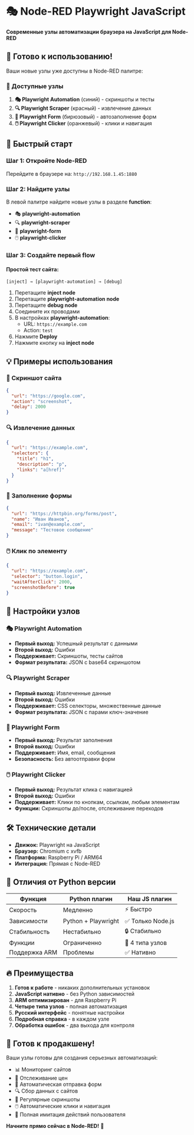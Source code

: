 # 🎭 Node-RED Playwright JavaScript

**Современные узлы автоматизации браузера на JavaScript для Node-RED**

## 🚀 Готово к использованию!

Ваши новые узлы уже доступны в Node-RED палитре:

### 🌟 Доступные узлы

1. **🎭 Playwright Automation** (синий) - скриншоты и тесты
2. **🔍 Playwright Scraper** (красный) - извлечение данных
3. **📝 Playwright Form** (бирюзовый) - автозаполнение форм
4. **🖱️ Playwright Clicker** (оранжевый) - клики и навигация

## 🎯 Быстрый старт

### Шаг 1: Откройте Node-RED
Перейдите в браузере на: `http://192.168.1.45:1880`

### Шаг 2: Найдите узлы
В левой палитре найдите новые узлы в разделе **function**:
- 🎭 **playwright-automation**
- 🔍 **playwright-scraper** 
- 📝 **playwright-form**
- 🖱️ **playwright-clicker**

### Шаг 3: Создайте первый flow

#### Простой тест сайта:
```
[inject] → [playwright-automation] → [debug]
```

1. Перетащите **inject node**
2. Перетащите **playwright-automation node** 
3. Перетащите **debug node**
4. Соедините их проводами
5. В настройках **playwright-automation**:
   - URL: `https://example.com`
   - Action: `test`
6. Нажмите **Deploy**
7. Нажмите кнопку на **inject node**

## 💡 Примеры использования

### 📸 Скриншот сайта
```json
{
  "url": "https://google.com",
  "action": "screenshot",
  "delay": 2000
}
```

### 🔍 Извлечение данных
```json
{
  "url": "https://example.com",
  "selectors": {
    "title": "h1",
    "description": "p",
    "links": "a[href]"
  }
}
```

### 📝 Заполнение формы
```json
{
  "url": "https://httpbin.org/forms/post",
  "name": "Иван Иванов",
  "email": "ivan@example.com",
  "message": "Тестовое сообщение"
}
```

### 🖱️ Клик по элементу
```json
{
  "url": "https://example.com",
  "selector": "button.login",
  "waitAfterClick": 2000,
  "screenshotBefore": true
}
```

## 🔧 Настройки узлов

### 🎭 Playwright Automation
- **Первый выход:** Успешный результат с данными
- **Второй выход:** Ошибки
- **Поддерживает:** Скриншоты, тесты сайтов
- **Формат результата:** JSON с base64 скриншотом

### 🔍 Playwright Scraper  
- **Первый выход:** Извлеченные данные
- **Второй выход:** Ошибки
- **Поддерживает:** CSS селекторы, множественные данные
- **Формат результата:** JSON с парами ключ-значение

### 📝 Playwright Form
- **Первый выход:** Результат заполнения
- **Второй выход:** Ошибки  
- **Поддерживает:** Имя, email, сообщения
- **Безопасность:** Без автоотправки форм

### 🖱️ Playwright Clicker
- **Первый выход:** Результат клика с навигацией
- **Второй выход:** Ошибки
- **Поддерживает:** Клики по кнопкам, ссылкам, любым элементам
- **Функции:** Скриншоты до/после, отслеживание переходов

## 🛠️ Технические детали

- **Движок:** Playwright на JavaScript
- **Браузер:** Chromium с xvfb
- **Платформа:** Raspberry Pi / ARM64
- **Интеграция:** Прямая с Node-RED

## 🎯 Отличия от Python версии

| Функция | Python плагин | Наш JS плагин |
|---------|---------------|---------------|
| Скорость | Медленно | ⚡ Быстро |
| Зависимости | Python + Playwright | ✅ Только Node.js |
| Стабильность | Нестабильно | 🔒 Стабильно |
| Функции | Ограниченно | 🚀 4 типа узлов |
| Поддержка ARM | Проблемы | ✅ Нативно |

## 🔥 Преимущества

1. **Готов к работе** - никаких дополнительных установок
2. **JavaScript нативно** - без Python зависимостей  
3. **ARM оптимизирован** - для Raspberry Pi
4. **Четыре типа узлов** - полная автоматизация
5. **Русский интерфейс** - понятные настройки
6. **Подробная справка** - в каждом узле
7. **Обработка ошибок** - два выхода для контроля

## 🚀 Готов к продакшену!

Ваши узлы готовы для создания серьезных автоматизаций:
- 📊 Мониторинг сайтов  
- 🛒 Отслеживание цен
- 📧 Автоматическая отправка форм
- 🔍 Сбор данных с сайтов
- 📸 Регулярные скриншоты
- 🖱️ Автоматические клики и навигация
- 🔄 Полная имитация действий пользователя

**Начните прямо сейчас в Node-RED!** 🎉 